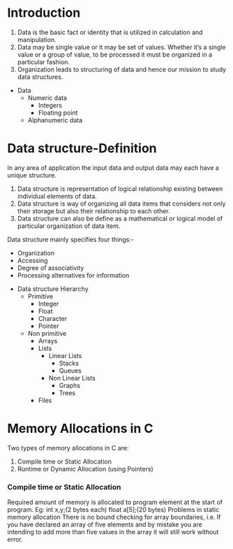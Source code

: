 # Introduction
1. Data is the basic fact or identity that is utilized in calculation and manipulation.
2. Data may be single value or it may be set of values. Whether it’s a single value or a group of value, to be processed it must be organized in a particular fashion.
3. Organization leads to structuring of data and hence our mission to study data structures.
* Data
	* Numeric data 
		* Integers
		* Floating point
	* Alphanumeric data 

# Data structure-Definition
In any area of application the input data and output data may each have a unique structure.
1. Data structure is representation of logical relationship existing between individual elements of data.
2. Data structure is way of organizing all data items that considers not only their storage but also their relationship to each other.
3. Data structure can also be define as a mathematical or logical model of particular organization of data item.

Data structure mainly specifies four things:-
- Organization
- Accessing
- Degree of associativity
- Processing alternatives for information

* Data structure Hierarchy
	* Primitive 
		* Integer
		* Float
		* Character
		* Pointer
	* Non primitive 
		* Arrays
		* Lists
			* Linear Lists
				* Stacks
				* Queues
			* Non Linear Lists
				* Graphs
				* Trees
		* Files
# Memory Allocations in C
Two types of memory allocations in C are:
1. Compile time or Static Allocation
2. Runtime or Dynamic Allocation (using Pointers)

### Compile time or Static Allocation
Required amount of memory is allocated to program element at the start of program.
Eg:	int x,y;(2 bytes each)
	float a[5];(20 bytes)
Problems in static memory allocation
There is no bound checking for array boundaries, i.e. If you have declared an array of five elements and by mistake you are intending to add more than  five values in the array it will still work without error.















